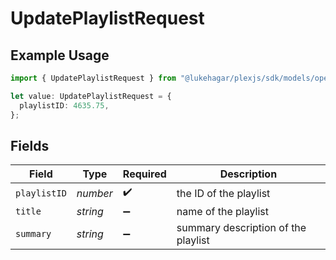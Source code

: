# UpdatePlaylistRequest

## Example Usage

```typescript
import { UpdatePlaylistRequest } from "@lukehagar/plexjs/sdk/models/operations";

let value: UpdatePlaylistRequest = {
  playlistID: 4635.75,
};
```

## Fields

| Field                               | Type                                | Required                            | Description                         |
| ----------------------------------- | ----------------------------------- | ----------------------------------- | ----------------------------------- |
| `playlistID`                        | *number*                            | :heavy_check_mark:                  | the ID of the playlist              |
| `title`                             | *string*                            | :heavy_minus_sign:                  | name of the playlist                |
| `summary`                           | *string*                            | :heavy_minus_sign:                  | summary description of the playlist |